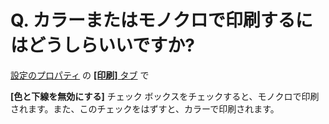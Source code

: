 # Q. カラーまたはモノクロで印刷するにはどうしらいいですか?

[設定のプロパティ](../../dlg/properties/index) の [**\[印刷\]** タブ](../../dlg/properties/print/index) で

**\[色と下線を無効にする\]** チェック
ボックスをチェックすると、モノクロで印刷されます。また、このチェックをはずすと、カラーで印刷されます。
